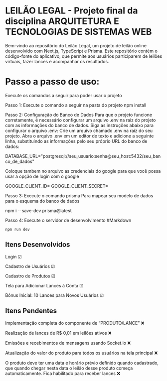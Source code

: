 # LEILÃO LEGAL - Projeto final da disciplina ARQUITETURA E TECNOLOGIAS DE SISTEMAS WEB

Bem-vindo ao repositório do Leilão Legal, um projeto de leilão online desenvolvido com Next.js, TypeScript e Prisma. Este repositório contém o código-fonte do aplicativo, que permite aos usuários participarem de leilões virtuais, fazer lances e acompanhar os resultados.


# Passo a passo de uso:
Execute os comandos a seguir para poder usar o projeto

Passo 1:  Execute o comando a seguir na pasta do projeto
npm install

Passo 2: Configuração do Banco de Dados
  Para que o projeto funcione corretamente, é necessário configurar um arquivo .env na raiz do projeto com as informações do banco de dados. Siga as instruções abaixo para configurar o arquivo .env:
    Crie um arquivo chamado .env na raiz do seu projeto.
    Abra o arquivo .env em um editor de texto e adicione a seguinte linha, substituindo as informações pelo seu próprio URL do banco de dados:

  DATABASE_URL="postgresql://seu_usuario:senha@seu_host:5432/seu_banco_de_dados"

  Coloque tambem no arquivo as credenciais do google para que você possa usar a opção de login com o google 

  GOOGLE_CLIENT_ID=
  GOOGLE_CLIENT_SECRET=

Passo 3: Execute o comando prisma Para mapear seu modelo de dados para o esquema do banco de dados

npm i --save-dev prisma@latest

Passo 4: Execute o servidor de desenvolvimento
#Markdown
```
npm run dev
```

## Itens Desenvolvidos

Login ☑

Cadastro de Usuários ☑

Cadastro de Produtos ☑

Tela para Adicionar Lances à Conta ☑

Bônus Inicial: 10 Lances para Novos Usuários ☑


## Itens Pendentes
Implementação completa do componente de “PRODUTO/LANCE”  ❌

Realização de lances de R$ 0,01 em leilões ativos ❌

Emissões e recebimentos de mensagens usando Socket.io ❌

Atualização do valor do produto para todos os usuários na tela principal ❌

O produto deve ter uma data e horário prévio definido quando cadastrado, que quando chegar nesta data o leilão desse produto começa automaticamente. Fica habilitado para receber lances ❌




